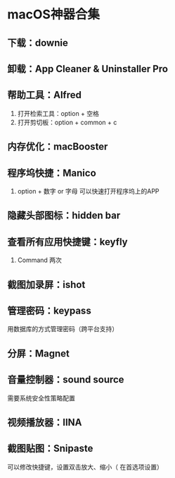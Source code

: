 # macOS神器合集

## 下载：downie

## 卸载：App Cleaner & Uninstaller Pro

## 帮助工具：Alfred

1. 打开检索工具：option + 空格
2. 打开剪切板：option + common + c 

## 内存优化：macBooster

## 程序坞快捷：Manico

1. option + 数字 or 字母 可以快速打开程序坞上的APP

## 隐藏头部图标：hidden bar

## 查看所有应用快捷键：keyfly

1. Command 两次

## 截图加录屏：ishot

## 管理密码：keypass

用数据库的方式管理密码（跨平台支持）

## 分屏：Magnet

## 音量控制器：sound source

需要系统安全性策略配置

## 视频播放器：IINA

## 截图贴图：Snipaste

可以修改快捷键，设置双击放大、缩小（ 在首选项设置）





